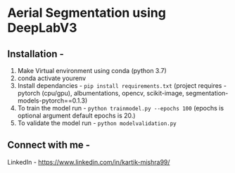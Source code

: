 # Aerial Segmentation using DeepLabV3 

## Installation - 

1. Make Virtual environment using conda (python 3.7)
2. conda activate yourenv
3. Install dependancies - `pip install requirements.txt` (project requires - pytorch (cpu/gpu), albumentations, opencv, scikit-image, segmentation-models-pytorch==0.1.3)
4. To train the model run - `python trainmodel.py --epochs 100` (epochs is optional argument default epochs is 20.)
5. To validate the model run - `python modelvalidation.py` 

## Connect with me - 
LinkedIn - https://www.linkedin.com/in/kartik-mishra99/
